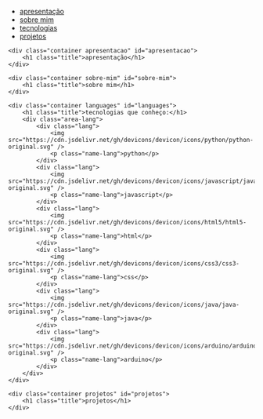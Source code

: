 <!DOCTYPE html>
<html lang="pt-BR">
    <head>
        <meta charset="UTF-8">
        <meta http-equiv="X-UA-Compatible" content="IE=edge">
        <meta name="viewport" content="width=device-width, initial-scale=1.0">
        <link rel="stylesheet" href="css/container.css">
        <link rel="stylesheet" href="css/navbar.css">
        <script src="https://unpkg.com/scrollreveal"></script>
    <title>Fizz A3</title>
</head>
<body>
    <ul>
        <li><a href="#">apresentação</a></li>
        <li><a href="#sobre-mim">sobre mim</a></li>
        <li><a href="#languages">tecnologias</a></li>
        <li><a href="#projetos">projetos</a></li>
    </ul>

    <div class="container apresentacao" id="apresentacao">
        <h1 class="title">apresentação</h1>
    </div>
    
    <div class="container sobre-mim" id="sobre-mim">
        <h1 class="title">sobre mim</h1>
    </div>
    
    <div class="container languages" id="languages">
        <h1 class="title">tecnologias que conheço:</h1>
        <div class="area-lang">
            <div class="lang">
                <img src="https://cdn.jsdelivr.net/gh/devicons/devicon/icons/python/python-original.svg" />
                <p class="name-lang">python</p>
            </div>
            <div class="lang">
                <img src="https://cdn.jsdelivr.net/gh/devicons/devicon/icons/javascript/javascript-original.svg" />
                <p class="name-lang">javascript</p>
            </div>
            <div class="lang">
                <img src="https://cdn.jsdelivr.net/gh/devicons/devicon/icons/html5/html5-original.svg" />
                <p class="name-lang">html</p>
            </div>
            <div class="lang">
                <img src="https://cdn.jsdelivr.net/gh/devicons/devicon/icons/css3/css3-original.svg" />
                <p class="name-lang">css</p>
            </div>
            <div class="lang">             
                <img src="https://cdn.jsdelivr.net/gh/devicons/devicon/icons/java/java-original.svg" />  
                <p class="name-lang">java</p>
            </div>
            <div class="lang">             
                <img src="https://cdn.jsdelivr.net/gh/devicons/devicon/icons/arduino/arduino-original.svg" />
                <p class="name-lang">arduino</p>
            </div>
        </div>
    </div>

    <div class="container projetos" id="projetos">
        <h1 class="title">projetos</h1>
    </div>
</body>
<script src="js/ScrollReveal.js"></script>
</html>